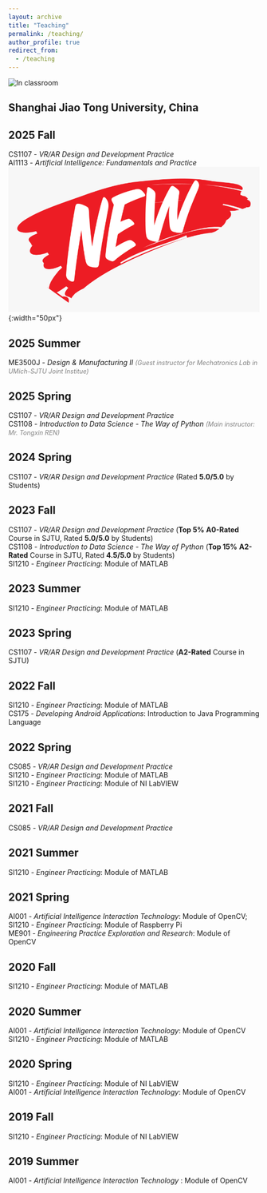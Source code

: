 ```yaml
---
layout: archive
title: "Teaching"
permalink: /teaching/
author_profile: true
redirect_from:
  - /teaching
---
```


![In classroom](/images/teaching.jpg)

<!--## Undergraduate courses-->
## Shanghai Jiao Tong University, China

<!--(*Coming Soon ...*) -->
## 2025 Fall 
CS1107 - *VR/AR Design and Development Practice* <br> 
AI1113 - *Artificial Intelligence: Fundamentals and Practice* ![NEW](/images/new.png){:width="50px"} <br>

## 2025 Summer
ME3500J - *Design & Manufacturing II* <span style="color:gray; font-size:0.9em;">*(Guest instructor for Mechatronics Lab in UMich-SJTU Joint Institue)*</span> <br> 

## 2025 Spring
CS1107 - *VR/AR Design and Development Practice* <br> 
CS1108 - *Introduction to Data Science - The Way of Python* <span style="color:gray; font-size:0.9em;">*(Main instructor: Mr. Tongxin REN)*</span> <br> 

## 2024 Spring
CS1107 - *VR/AR Design and Development Practice* (Rated **5.0/5.0** by Students)<br> 

## 2023 Fall 
CS1107 - *VR/AR Design and Development Practice* (**Top 5%** **A0-Rated** Course in SJTU, Rated **5.0/5.0** by Students) <br>
CS1108 - *Introduction to Data Science - The Way of Python* (**Top 15%** **A2-Rated** Course in SJTU, Rated **4.5/5.0** by Students)<br> 
SI1210 - *Engineer Practicing*: Module of MATLAB <br>

## 2023 Summer 
SI1210 - *Engineer Practicing*: Module of MATLAB <br>

## 2023 Spring
CS1107 - *VR/AR Design and Development Practice* (**A2-Rated** Course in SJTU)<br> 

## 2022 Fall
SI1210 - *Engineer Practicing*: Module of MATLAB <br>
CS175 - *Developing Android Applications*: Introduction to Java Programming Language

## 2022 Spring
CS085 - *VR/AR Design and Development Practice* <br>
SI1210 - *Engineer Practicing*: Module of MATLAB <br>
SI1210 - *Engineer Practicing*: Module of NI LabVIEW

## 2021 Fall
CS085 - *VR/AR Design and Development Practice*
## 2021 Summer
SI1210 - *Engineer Practicing*: Module of MATLAB
## 2021 Spring
AI001 - *Artificial Intelligence Interaction Technology*: Module of OpenCV;<br>
SI1210 - *Engineer Practicing*: Module of Raspberry Pi<br>
ME901 - *Engineering Practice Exploration and Research*: Module of OpenCV


## 2020 Fall
SI1210 - *Engineer Practicing*: Module of MATLAB
## 2020 Summer
AI001 - *Artificial Intelligence Interaction Technology*: Module of OpenCV<br>
SI1210 - *Engineer Practicing*: Module of MATLAB
## 2020 Spring
SI1210 - *Engineer Practicing*: Module of NI LabVIEW<br>
AI001 - *Artificial Intelligence Interaction Technology*: Module of OpenCV

## 2019 Fall 
SI1210 - *Engineer Practicing*: Module of NI LabVIEW
## 2019 Summer
AI001 - *Artificial Intelligence Interaction Technology* : Module of OpenCV



